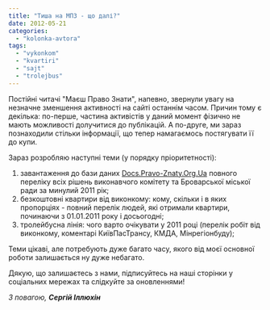 ```yaml
---
title: "Тиша на МПЗ - що далі?"
date: 2012-05-21
categories: 
  - "kolonka-avtora"
tags: 
  - "vykonkom"
  - "kvartiri"
  - "sajt"
  - "trolejbus"
---
```


Постійні читачі "Маєш Право Знати", напевно, звернули увагу на незначне зменшення активності на сайті останнім часом. Причин тому є декілька: по-перше, частина активістів у даний момент фізично не мають можливості долучитися до публікацій. А по-друге, ми зараз познаходили стільки інформації, що тепер намагаємось постягувати її до купи.

Зараз розробляю наступні теми (у порядку пріоритетності):

1. завантаження до бази даних [Docs.Pravo-Znaty.Org.Ua](http://docs.pravo-znaty.org.ua/ "Документи Маєш Право Знати") повного переліку всіх рішень виконавчого комітету та Броварської міської ради за минулий 2011 рік;
2. безкоштовні квартири від виконкому: кому, скільки і в яких пропорціях - повний перелік людей, які отримали квартири, починаючи з 01.01.2011 року і досьогодні;
3. тролейбусна лінія: чого варто очікувати у 2011 році (перелік робіт від виконкому, коментарі КиївПасТрансу, КМДА, Мінрегіонбуду);

Теми цікаві, але потребують дуже багато часу, якого від моєї основної роботи залишається ну дуже небагато.

Дякую, що залишаєтесь з нами, підписуйтесь на наші сторінки у соціальних мережах та слідкуйте за оновленнями!

_З повагою, **Сергій Іллюхін**_
